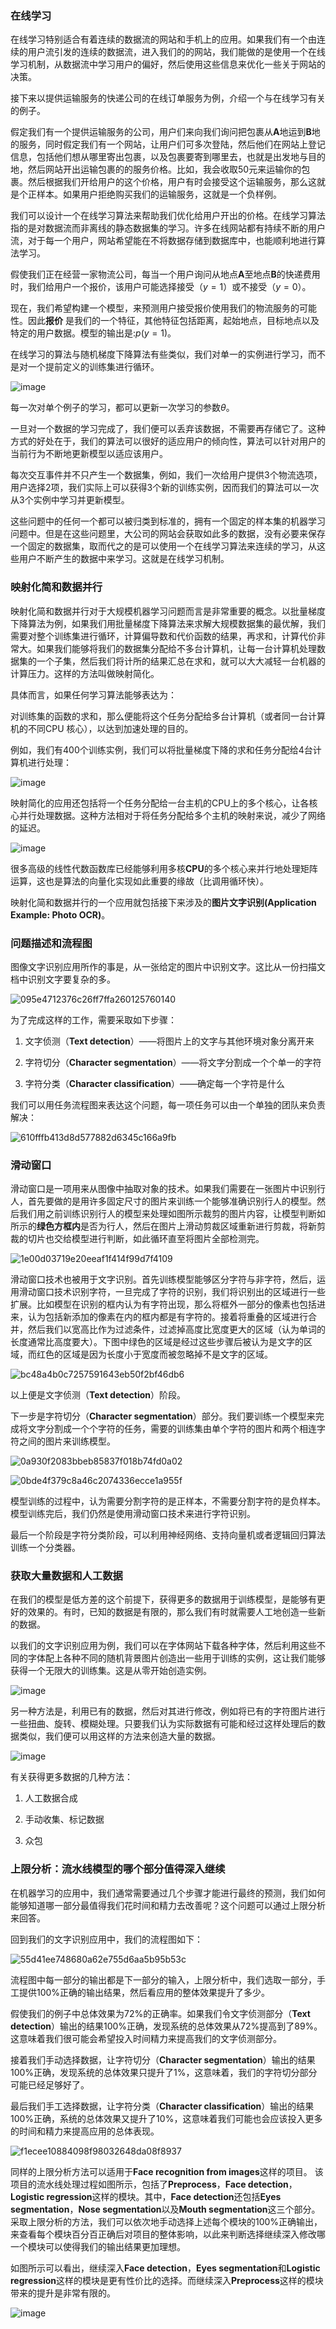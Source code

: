 ### 在线学习

在线学习特别适合有着连续的数据流的网站和手机上的应用。如果我们有一个由连续的用户流引发的连续的数据流，进入我们的的网站，我们能做的是使用一个在线学习机制，从数据流中学习用户的偏好，然后使用这些信息来优化一些关于网站的决策。

接下来以提供运输服务的快递公司的在线订单服务为例，介绍一个与在线学习有关的例子。

假定我们有一个提供运输服务的公司，用户们来向我们询问把包裹从**A**地运到**B**地的服务，同时假定我们有一个网站，让用户们可多次登陆，然后他们在网站上登记信息，包括他们想从哪里寄出包裹，以及包裹要寄到哪里去，也就是出发地与目的地，然后网站开出运输包裹的的服务价格。比如，我会收取50元来运输你的包裹。然后根据我们开给用户的这个价格，用户有时会接受这个运输服务，那么这就是个正样本。如果用户拒绝购买我们的运输服务，这就是一个负样例。

我们可以设计一个在线学习算法来帮助我们优化给用户开出的价格。在线学习算法指的是对数据流而非离线的静态数据集的学习。许多在线网站都有持续不断的用户流，对于每一个用户，网站希望能在不将数据存储到数据库中，也能顺利地进行算法学习。

假使我们正在经营一家物流公司，每当一个用户询问从地点**A**至地点**B**的快递费用时，我们给用户一个报价，该用户可能选择接受（$y=1$）或不接受（$y=0$）。

现在，我们希望构建一个模型，来预测用户接受报价使用我们的物流服务的可能性。因此**报价**
是我们的一个特征，其他特征包括距离，起始地点，目标地点以及特定的用户数据。模型的输出是:$p(y=1)$。

在线学习的算法与随机梯度下降算法有些类似，我们对单一的实例进行学习，而不是对一个提前定义的训练集进行循环。

![image](https://github.com/zhangruiouc/Machine-Learning-Course/assets/130215873/546d35ec-d78f-4662-b2f7-a06ec9cd15cf)

每一次对单个例子的学习，都可以更新一次学习的参数$\theta$。

一旦对一个数据的学习完成了，我们便可以丢弃该数据，不需要再存储它了。这种方式的好处在于，我们的算法可以很好的适应用户的倾向性，算法可以针对用户的当前行为不断地更新模型以适应该用户。

每次交互事件并不只产生一个数据集，例如，我们一次给用户提供3个物流选项，用户选择2项，我们实际上可以获得3个新的训练实例，因而我们的算法可以一次从3个实例中学习并更新模型。

这些问题中的任何一个都可以被归类到标准的，拥有一个固定的样本集的机器学习问题中。但是在这些问题里，大公司的网站会获取如此多的数据，没有必要来保存一个固定的数据集，取而代之的是可以使用一个在线学习算法来连续的学习，从这些用户不断产生的数据中来学习。这就是在线学习机制。

### 映射化简和数据并行

映射化简和数据并行对于大规模机器学习问题而言是非常重要的概念。以批量梯度下降算法为例，如果我们用批量梯度下降算法来求解大规模数据集的最优解，我们需要对整个训练集进行循环，计算偏导数和代价函数的结果，再求和，计算代价非常大。如果我们能够将我们的数据集分配给不多台计算机，让每一台计算机处理数据集的一个子集，然后我们将计所的结果汇总在求和，就可以大大减轻一台机器的计算压力。这样的方法叫做映射简化。

具体而言，如果任何学习算法能够表达为：

对训练集的函数的求和，那么便能将这个任务分配给多台计算机（或者同一台计算机的不同CPU 核心），以达到加速处理的目的。

例如，我们有400个训练实例，我们可以将批量梯度下降的求和任务分配给4台计算机进行处理：

![image](https://github.com/zhangruiouc/Machine-Learning-Course/assets/130215873/46471ddc-e304-40b0-a9f4-6e50c2073682)

映射简化的应用还包括将一个任务分配给一台主机的CPU上的多个核心，让各核心并行处理数据。这种方法相对于将任务分配给多个主机的映射来说，减少了网络的延迟。

![image](https://github.com/zhangruiouc/Machine-Learning-Course/assets/130215873/d6c7add1-926a-42c6-9651-53aaf8ec49d1)

很多高级的线性代数函数库已经能够利用多核**CPU**的多个核心来并行地处理矩阵运算，这也是算法的向量化实现如此重要的缘故（比调用循环快）。

映射化简和数据并行的一个应用就包括接下来涉及的**图片文字识别(Application Example: Photo OCR)**。

### 问题描述和流程图

图像文字识别应用所作的事是，从一张给定的图片中识别文字。这比从一份扫描文档中识别文字要复杂的多。

![095e4712376c26ff7ffa260125760140](https://github.com/zhangruiouc/Machine-Learning-Course/assets/130215873/258f9d2b-1d6e-4c8e-aa03-68588af2647b)

为了完成这样的工作，需要采取如下步骤：

1. 文字侦测（**Text detection**）——将图片上的文字与其他环境对象分离开来

2. 字符切分（**Character segmentation**）——将文字分割成一个个单一的字符

3. 字符分类（**Character classification**）——确定每一个字符是什么

我们可以用任务流程图来表达这个问题，每一项任务可以由一个单独的团队来负责解决：

![610fffb413d8d577882d6345c166a9fb](https://github.com/zhangruiouc/Machine-Learning-Course/assets/130215873/0d6ed724-8110-4f22-8b6e-3beb99d0d4f1)

### 滑动窗口

滑动窗口是一项用来从图像中抽取对象的技术。如果我们需要在一张图片中识别行人，首先要做的是用许多固定尺寸的图片来训练一个能够准确识别行人的模型。然后我们用之前训练识别行人的模型来处理如图所示裁剪的图片内容，让模型判断如所示的**绿色方框内**是否为行人，然后在图片上滑动剪裁区域重新进行剪裁，将新剪裁的切片也交给模型进行判断，如此循环直至将图片全部检测完。

![1e00d03719e20eeaf1f414f99d7f4109](https://github.com/zhangruiouc/Machine-Learning-Course/assets/130215873/1059b80d-1ad3-46c4-b867-8a1b81d8c90b)

滑动窗口技术也被用于文字识别。首先训练模型能够区分字符与非字符，然后，运用滑动窗口技术识别字符，一旦完成了字符的识别，我们将识别出的区域进行一些扩展。比如模型在识别的框内认为有字符出现，那么将框外一部分的像素也包括进来，认为包括新添加的像素在内的框内都是有字符的。接着将重叠的区域进行合并，然后我们以宽高比作为过滤条件，过滤掉高度比宽度更大的区域（认为单词的长度通常比高度要大）。下图中绿色的区域是经过这些步骤后被认为是文字的区域，而红色的区域是因为长度小于宽度而被忽略掉不是文字的区域。

![bc48a4b0c7257591643eb50f2bf46db6](https://github.com/zhangruiouc/Machine-Learning-Course/assets/130215873/f1d94d3d-7303-4182-b4ed-5146cb0d727c)

以上便是文字侦测（**Text detection**）阶段。

下一步是字符切分（**Character segmentation**）部分。我们要训练一个模型来完成将文字分割成一个个字符的任务，需要的训练集由单个字符的图片和两个相连字符之间的图片来训练模型。

![0a930f2083bbeb85837f018b74fd0a02](https://github.com/zhangruiouc/Machine-Learning-Course/assets/130215873/91434eb1-ef4e-4d4e-8752-e16576df60be)

![0bde4f379c8a46c2074336ecce1a955f](https://github.com/zhangruiouc/Machine-Learning-Course/assets/130215873/f26ac3f5-9022-4fe4-84ce-03dfb29c1794)

模型训练的过程中，认为需要分割字符的是正样本，不需要分割字符的是负样本。模型训练完后，我们仍然是使用滑动窗口技术来进行字符识别。

最后一个阶段是字符分类阶段，可以利用神经网络、支持向量机或者逻辑回归算法训练一个分类器。

### 获取大量数据和人工数据

在我们的模型是低方差的这个前提下，获得更多的数据用于训练模型，是能够有更好的效果的。有时，已知的数据是有限的，那么我们有时就需要人工地创造一些新的数据。

以我们的文字识别应用为例，我们可以在字体网站下载各种字体，然后利用这些不同的字体配上各种不同的随机背景图片创造出一些用于训练的实例，这让我们能够获得一个无限大的训练集。这是从零开始创造实例。

![image](https://github.com/zhangruiouc/Machine-Learning-Course/assets/130215873/4e02072d-1f16-4361-a0a3-111c40bf2f5c)

另一种方法是，利用已有的数据，然后对其进行修改，例如将已有的字符图片进行一些扭曲、旋转、模糊处理。只要我们认为实际数据有可能和经过这样处理后的数据类似，我们便可以用这样的方法来创造大量的数据。

![image](https://github.com/zhangruiouc/Machine-Learning-Course/assets/130215873/725beefa-cb2b-464c-9ae0-6da8fa75058a)

有关获得更多数据的几种方法：

  1. 人工数据合成

  2. 手动收集、标记数据

  3. 众包

### 上限分析：流水线模型的哪个部分值得深入继续

在机器学习的应用中，我们通常需要通过几个步骤才能进行最终的预测，我们如何能够知道哪一部分最值得我们花时间和精力去改善呢？这个问题可以通过上限分析来回答。

回到我们的文字识别应用中，我们的流程图如下：

![55d41ee748680a62e755d6aa5b95b53c](https://github.com/zhangruiouc/Machine-Learning-Course/assets/130215873/1a91c5dc-f722-43ef-8459-d7fb17fce06d)

流程图中每一部分的输出都是下一部分的输入，上限分析中，我们选取一部分，手工提供100%正确的输出结果，然后看应用的整体效果提升了多少。

假使我们的例子中总体效果为72%的正确率。如果我们令文字侦测部分（**Text detection**）输出的结果100%正确，发现系统的总体效果从72%提高到了89%。这意味着我们很可能会希望投入时间精力来提高我们的文字侦测部分。

接着我们手动选择数据，让字符切分（**Character segmentation**）输出的结果100%正确，发现系统的总体效果只提升了1%，这意味着，我们的字符切分部分可能已经足够好了。

最后我们手工选择数据，让字符分类（**Character classification**）输出的结果100%正确，系统的总体效果又提升了10%，这意味着我们可能也会应该投入更多的时间和精力来提高应用的总体表现。

![f1ecee10884098f98032648da08f8937](https://github.com/zhangruiouc/Machine-Learning-Course/assets/130215873/21d1c24e-5d11-4e68-bab8-24fb624f4e7e)

同样的上限分析方法可以适用于**Face recognition from images**这样的项目。
该项目的流水线处理过程如图所示，包括了**Preprocess**，**Face detection**，**Logistic regression**这样的模块。其中，**Face detection**还包括**Eyes segmentation**，**Nose segmentation**以及**Mouth segmentation**这三个部分。采取上限分析的方法，我们可以依次地手动选择上述每个模块的100%正确输出，来查看每个模块百分百正确后对项目的整体影响，以此来判断选择继续深入修改哪一个模块可以使得我们的输出结果更加理想。

如图所示可以看出，继续深入**Face detection**，**Eyes segmentation**和**Logistic regression**这样的模块是更有性价比的选择。而继续深入**Preprocess**这样的模块带来的提升是非常有限的。

![image](https://github.com/zhangruiouc/Machine-Learning-Course/assets/130215873/b0babd97-7e46-4318-b4f8-513cc7d2b10a)

